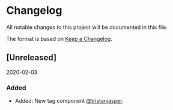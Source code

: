 # Changelog

All notable changes to this project will be documented in this file.

The format is based on [Keep a Changelog](https://keepachangelog.com/en/1.0.0/).

## [Unreleased]

2020-02-03

### Added

- Added: New tag component [@tristanjasper](https://github.com/tristanjasper).
